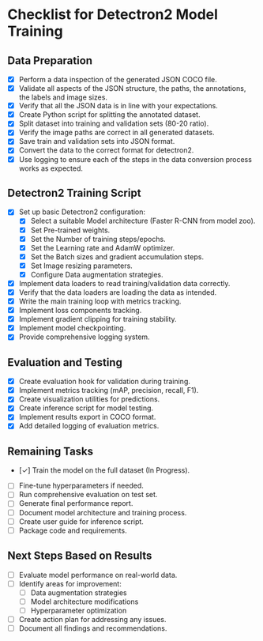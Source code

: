 # Checklist for Detectron2 Model Training

## Data Preparation

- [x] Perform a data inspection of the generated JSON COCO file.
- [x] Validate all aspects of the JSON structure, the paths, the annotations, the labels and image sizes.
- [x] Verify that all the JSON data is in line with your expectations.
- [x] Create Python script for splitting the annotated dataset.
- [x] Split dataset into training and validation sets (80-20 ratio).
- [x] Verify the image paths are correct in all generated datasets.
- [x] Save train and validation sets into JSON format.
- [x] Convert the data to the correct format for detectron2.
- [x] Use logging to ensure each of the steps in the data conversion process works as expected.

## Detectron2 Training Script

- [x] Set up basic Detectron2 configuration:
   - [x] Select a suitable Model architecture (Faster R-CNN from model zoo).
   - [x] Set Pre-trained weights.
   - [x] Set the Number of training steps/epochs.
   - [x] Set the Learning rate and AdamW optimizer.
   - [x] Set the Batch sizes and gradient accumulation steps.
   - [x] Set Image resizing parameters.
   - [x] Configure Data augmentation strategies.
- [x] Implement data loaders to read training/validation data correctly.
- [x] Verify that the data loaders are loading the data as intended.
- [x] Write the main training loop with metrics tracking.
- [x] Implement loss components tracking.
- [x] Implement gradient clipping for training stability.
- [x] Implement model checkpointing.
- [x] Provide comprehensive logging system.

## Evaluation and Testing

- [x] Create evaluation hook for validation during training.
- [x] Implement metrics tracking (mAP, precision, recall, F1).
- [x] Create visualization utilities for predictions.
- [x] Create inference script for model testing.
- [x] Implement results export in COCO format.
- [x] Add detailed logging of evaluation metrics.

## Remaining Tasks

- [✓] Train the model on the full dataset (In Progress).
- [ ] Fine-tune hyperparameters if needed.
- [ ] Run comprehensive evaluation on test set.
- [ ] Generate final performance report.
- [ ] Document model architecture and training process.
- [ ] Create user guide for inference script.
- [ ] Package code and requirements.

## Next Steps Based on Results

- [ ] Evaluate model performance on real-world data.
- [ ] Identify areas for improvement:
  - [ ] Data augmentation strategies
  - [ ] Model architecture modifications
  - [ ] Hyperparameter optimization
- [ ] Create action plan for addressing any issues.
- [ ] Document all findings and recommendations.